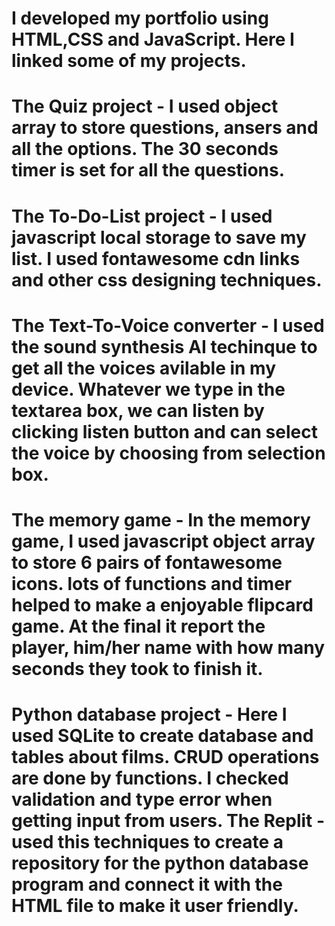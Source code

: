 # I developed my portfolio using HTML,CSS and JavaScript. Here I linked some of my projects. 
# The Quiz project - I used object array to store questions, ansers and all the options. The 30 seconds timer is set for all the questions. 
# The To-Do-List project - I used javascript local storage to save my list.  I used fontawesome cdn links and other css designing techniques. 
# The Text-To-Voice converter - I used the sound synthesis AI techinque to get all the voices avilable in my device. Whatever we type in the textarea box, we can listen by clicking listen button and can select the voice by choosing from selection box.
# The memory game - In the memory game, I used javascript object array to store 6 pairs of fontawesome icons. lots of functions and timer helped to make a enjoyable flipcard game. At the final it report the player, him/her name with how many seconds they took to finish it.
# Python database project - Here I used SQLite to create database and tables about films. CRUD operations are  done by functions. I checked validation and type error when getting input from users. The Replit - used this techniques to create a repository for the python database program and connect it with the HTML file to make it user friendly.
